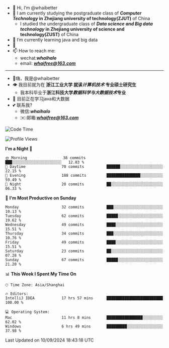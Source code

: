 - 👋 Hi, I’m @whaibetter
- 👀 I am currently studying the postgraduate class of ***Computer Technology* in Zhejiang university of technology(ZJUT)** of China
  -  I studied the undergraduate class of ***Data science and Big data technology* in Zhejiang university of science and technology(ZUST)** of China
- 🌱 I’m currently learning java and big data
- 💞️ 
- 📫 How to reach me: 
  - wechat:***whaihalo***
  - email: ***whaifree@163.com***
 ------------------------
- 👋嗨，我是@whaibetter
- 👁 我目前就为在 **浙江工业大学 就读*计算机技术* 专业硕士研究生**
  - 我本科毕业于**浙江科技大学*数据科学与大数据技术*专业**
- 🌴 目前正在学习java和大数据
- 💕 联系我?
  - 微信:***whaihalo***
  - ✉️:邮箱:***whaifree@163.com***

<!--START_SECTION:waka-->
![Code Time](http://img.shields.io/badge/Code%20Time-436%20hrs%2053%20mins-blue)

![Profile Views](http://img.shields.io/badge/Profile%20Views-7-blue)

**I'm a Night 🦉** 

```text
🌞 Morning                38 commits          ███░░░░░░░░░░░░░░░░░░░░░░   12.03 % 
🌆 Daytime                70 commits          ██████░░░░░░░░░░░░░░░░░░░   22.15 % 
🌃 Evening                188 commits         ███████████████░░░░░░░░░░   59.49 % 
🌙 Night                  20 commits          ██░░░░░░░░░░░░░░░░░░░░░░░   06.33 % 
```
📅 **I'm Most Productive on Sunday** 

```text
Monday                   32 commits          ███░░░░░░░░░░░░░░░░░░░░░░   10.13 % 
Tuesday                  62 commits          █████░░░░░░░░░░░░░░░░░░░░   19.62 % 
Wednesday                49 commits          ████░░░░░░░░░░░░░░░░░░░░░   15.51 % 
Thursday                 34 commits          ███░░░░░░░░░░░░░░░░░░░░░░   10.76 % 
Friday                   49 commits          ████░░░░░░░░░░░░░░░░░░░░░   15.51 % 
Saturday                 23 commits          ██░░░░░░░░░░░░░░░░░░░░░░░   07.28 % 
Sunday                   67 commits          █████░░░░░░░░░░░░░░░░░░░░   21.20 % 
```


📊 **This Week I Spent My Time On** 

```text
🕑︎ Time Zone: Asia/Shanghai

🔥 Editors: 
IntelliJ IDEA            17 hrs 57 mins      █████████████████████████   100.00 % 

💻 Operating System: 
Mac                      11 hrs 8 mins       ████████████████░░░░░░░░░   62.02 % 
Windows                  6 hrs 49 mins       █████████░░░░░░░░░░░░░░░░   37.98 % 
```


 Last Updated on 10/09/2024 18:43:18 UTC
<!--END_SECTION:waka-->
